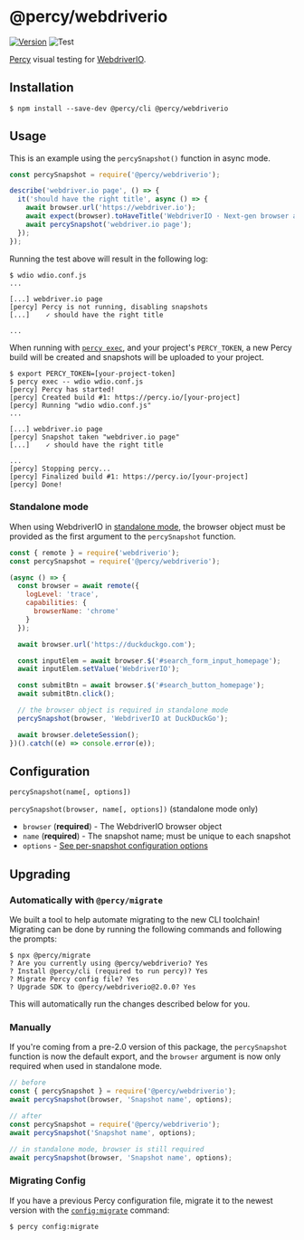 # @percy/webdriverio

[![Version](https://img.shields.io/npm/v/@percy/webdriverio.svg)](https://www.npmjs.com/package/@percy/webdriverio)
![Test](https://github.com/percy/percy-webdriverio/workflows/Test/badge.svg)

[Percy](https://percy.io) visual testing for [WebdriverIO](http://webdriver.io/).

## Installation

```sh-session
$ npm install --save-dev @percy/cli @percy/webdriverio
```
## Usage

This is an example using the `percySnapshot()` function in async mode.

```javascript
const percySnapshot = require('@percy/webdriverio');

describe('webdriver.io page', () => {
  it('should have the right title', async () => {
    await browser.url('https://webdriver.io');
    await expect(browser).toHaveTitle('WebdriverIO · Next-gen browser and mobile automation test framework for Node.js');
    await percySnapshot('webdriver.io page');
  });
});
```

Running the test above will result in the following log:

```sh-session
$ wdio wdio.conf.js
...

[...] webdriver.io page
[percy] Percy is not running, disabling snapshots
[...]    ✓ should have the right title

...
```

When running with [`percy
exec`](https://github.com/percy/cli/tree/master/packages/cli-exec#percy-exec), and your project's
`PERCY_TOKEN`, a new Percy build will be created and snapshots will be uploaded to your project.

```sh-session
$ export PERCY_TOKEN=[your-project-token]
$ percy exec -- wdio wdio.conf.js
[percy] Percy has started!
[percy] Created build #1: https://percy.io/[your-project]
[percy] Running "wdio wdio.conf.js"
...

[...] webdriver.io page
[percy] Snapshot taken "webdriver.io page"
[...]    ✓ should have the right title

...
[percy] Stopping percy...
[percy] Finalized build #1: https://percy.io/[your-project]
[percy] Done!
```

### Standalone mode

When using WebdriverIO in [standalone mode](https://webdriver.io/docs/setuptypes.html), the browser
object must be provided as the first argument to the `percySnapshot` function.

```javascript
const { remote } = require('webdriverio');
const percySnapshot = require('@percy/webdriverio');

(async () => {
  const browser = await remote({
    logLevel: 'trace',
    capabilities: {
      browserName: 'chrome'
    }
  });

  await browser.url('https://duckduckgo.com');

  const inputElem = await browser.$('#search_form_input_homepage');
  await inputElem.setValue('WebdriverIO');

  const submitBtn = await browser.$('#search_button_homepage');
  await submitBtn.click();

  // the browser object is required in standalone mode
  percySnapshot(browser, 'WebdriverIO at DuckDuckGo');

  await browser.deleteSession();
})().catch((e) => console.error(e));
```

## Configuration

`percySnapshot(name[, options])`

`percySnapshot(browser, name[, options])` (standalone mode only)

- `browser` (**required**) - The WebdriverIO browser object
- `name` (**required**) - The snapshot name; must be unique to each snapshot
- `options` - [See per-snapshot configuration options](https://docs.percy.io/docs/cli-configuration#per-snapshot-configuration)

## Upgrading

### Automatically with `@percy/migrate`

We built a tool to help automate migrating to the new CLI toolchain! Migrating
can be done by running the following commands and following the prompts:

``` shell
$ npx @percy/migrate
? Are you currently using @percy/webdriverio? Yes
? Install @percy/cli (required to run percy)? Yes
? Migrate Percy config file? Yes
? Upgrade SDK to @percy/webdriverio@2.0.0? Yes
```

This will automatically run the changes described below for you.

### Manually

If you're coming from a pre-2.0 version of this package, the `percySnapshot` function is now the default 
export, and the `browser` argument is now only required when used in standalone mode.

```javascript
// before 
const { percySnapshot } = require('@percy/webdriverio');
await percySnapshot(browser, 'Snapshot name', options);

// after
const percySnapshot = require('@percy/webdriverio');
await percySnapshot('Snapshot name', options);

// in standalone mode, browser is still required
await percySnapshot(browser, 'Snapshot name', options);
```

### Migrating Config

If you have a previous Percy configuration file, migrate it to the newest version with the
[`config:migrate`](https://github.com/percy/cli/tree/master/packages/cli-config#percy-configmigrate-filepath-output) command:

```sh-session
$ percy config:migrate
```
